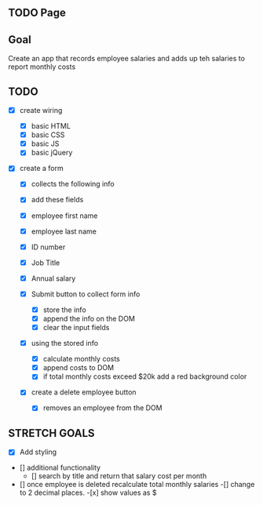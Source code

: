 ## TODO Page

## Goal

Create an app that records employee salaries and adds up teh salaries to report monthly costs

## TODO

- [x] create wiring

  - [x] basic HTML
  - [x] basic CSS
  - [x] basic JS
  - [x] basic jQuery

- [x] create a form

  - [x] collects the following info

  -[x] add these fields

  - [x] employee first name
  - [x] employee last name
  - [x] ID number
  - [x] Job Title
  - [x] Annual salary

  - [x] Submit button to collect form info

    - [x] store the info
    - [x] append the info on the DOM
    - [x] clear the input fields

  - [x] using the stored info

    - [x] calculate monthly costs
    - [x] append costs to DOM
    - [x] if total monthly costs exceed $20k add a red background color

  - [x] create a delete employee button
    - [x] removes an employee from the DOM

## STRETCH GOALS

- [x] Add styling
- [] additional functionality
  - [] search by title and return that salary cost per month
- [] once employee is deleted recalculate total monthly salaries
  -[] change to 2 decimal places. -[x] show values as $
